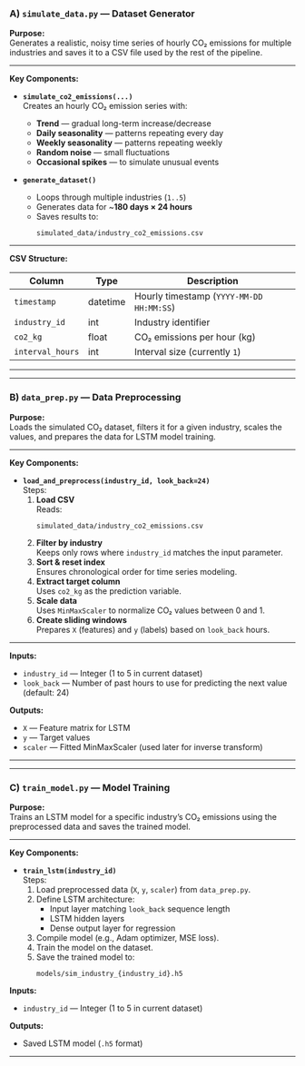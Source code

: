 ### A) `simulate_data.py` — Dataset Generator

**Purpose:**  
Generates a realistic, noisy time series of hourly CO₂ emissions for multiple industries and saves it to a CSV file used by the rest of the pipeline.

---

**Key Components:**

- **`simulate_co2_emissions(...)`**  
  Creates an hourly CO₂ emission series with:
  - **Trend** — gradual long-term increase/decrease
  - **Daily seasonality** — patterns repeating every day
  - **Weekly seasonality** — patterns repeating weekly
  - **Random noise** — small fluctuations
  - **Occasional spikes** — to simulate unusual events

- **`generate_dataset()`**  
  - Loops through multiple industries (`1..5`)
  - Generates data for ~**180 days × 24 hours**
  - Saves results to:
    ```
    simulated_data/industry_co2_emissions.csv
    ```

---

**CSV Structure:**

| Column           | Type     | Description                                      |
|------------------|----------|--------------------------------------------------|
| `timestamp`      | datetime | Hourly timestamp (`YYYY-MM-DD HH:MM:SS`)          |
| `industry_id`    | int      | Industry identifier                              |
| `co2_kg`         | float    | CO₂ emissions per hour (kg)                      |
| `interval_hours` | int      | Interval size (currently `1`)                    |

---
---
### B) `data_prep.py` — Data Preprocessing

**Purpose:**  
Loads the simulated CO₂ dataset, filters it for a given industry, scales the values, and prepares the data for LSTM model training.

---

**Key Components:**

- **`load_and_preprocess(industry_id, look_back=24)`**  
  Steps:
  1. **Load CSV**  
     Reads:
     ```
     simulated_data/industry_co2_emissions.csv
     ```
  2. **Filter by industry**  
     Keeps only rows where `industry_id` matches the input parameter.
  3. **Sort & reset index**  
     Ensures chronological order for time series modeling.
  4. **Extract target column**  
     Uses `co2_kg` as the prediction variable.
  5. **Scale data**  
     Uses `MinMaxScaler` to normalize CO₂ values between 0 and 1.
  6. **Create sliding windows**  
     Prepares `X` (features) and `y` (labels) based on `look_back` hours.

---

**Inputs:**
- `industry_id` — Integer (1 to 5 in current dataset)
- `look_back` — Number of past hours to use for predicting the next value (default: 24)

**Outputs:**
- `X` — Feature matrix for LSTM
- `y` — Target values
- `scaler` — Fitted MinMaxScaler (used later for inverse transform)

---
---

### **C) `train_model.py` — Model Training**


**Purpose:**  
Trains an LSTM model for a specific industry’s CO₂ emissions using the preprocessed data and saves the trained model.

---

**Key Components:**

- **`train_lstm(industry_id)`**  
  Steps:
  1. Load preprocessed data (`X`, `y`, `scaler`) from `data_prep.py`.
  2. Define LSTM architecture:
     - Input layer matching `look_back` sequence length
     - LSTM hidden layers
     - Dense output layer for regression
  3. Compile model (e.g., Adam optimizer, MSE loss).
  4. Train the model on the dataset.
  5. Save the trained model to:
     ```
     models/sim_industry_{industry_id}.h5
     ```

**Inputs:**
- `industry_id` — Integer (1 to 5 in current dataset)

**Outputs:**
- Saved LSTM model (`.h5` format)

---




